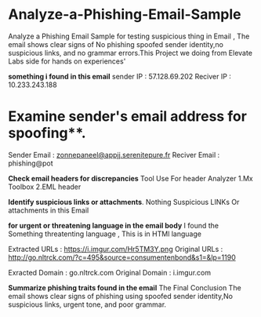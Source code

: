 # Analyze-a-Phishing-Email-Sample
Analyze a Phishing Email Sample for testing suspicious thing in Email , The email shows clear signs of No phishing spoofed sender identity,no suspicious links, and no grammar errors.This Project we doing from Elevate Labs side for hands on experiences' 

**something i found in this email**
sender IP : 57.128.69.202
Reciver IP : 10.233.243.188

# Examine sender's email address for spoofing**.
Sender Email : zonnepaneel@appjj.serenitepure.fr
Reciver Email : phishing@pot

**Check email headers for discrepancies**
Tool Use For header Analyzer 
1.Mx Toolbox 
2.EML header

**Identify suspicious links or attachments**.
Nothing Suspicious LINKs Or attachments in this Email

**for urgent or threatening language in the email body**
I found the Something threatenting language , This is in HTMl language 

Extracted URLs : https://i.imgur.com/Hr5TM3Y.png
Original URLs : http://go.nltrck.com/?c=495&source=consumentenbond&s1=&lp=1190

Exracted Domain : go.nltrck.com
Original Domain : i.imgur.com

**Summarize phishing traits found in the email**
          The Final Conclusion
The email shows clear signs of phishing using spoofed sender identity,No suspicious links, urgent tone, and poor grammar.          

